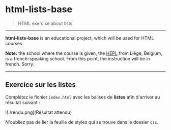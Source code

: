 # html-lists-base

> HTML exercise about lists

* * *

**html-lists-base** is an educational project, which will be used for HTML courses.

**Note:** the school where the course is given, the [HEPL](http://www.provincedeliege.be/hauteecole) from Liège, Belgium, is a french-speaking school. From this point, the instruction will be in french. Sorry.

* * *

## Exercice sur les listes

Complétez le fichier `index.html` avec les balises de **listes** afin d'arriver au résultat suivant :

![./rendu.png](Résultat attendu)

N'oubliez pas de lier la feuille de styles qui se trouve dans le dossier `css`.
